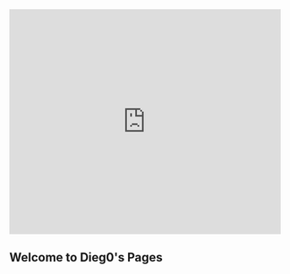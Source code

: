 <iframe src="https://scratch.mit.edu/projects/717582356/embed" allowtransparency="true" width="485" height="402" frameborder="0" scrolling="no" allowfullscreen></iframe>


## Welcome to Dieg0's Pages




